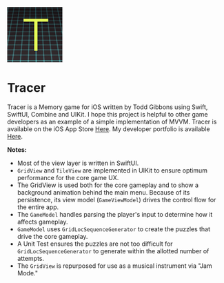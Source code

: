 <!--<img src="https://github.com/ToddGFP/Tracer/blob/main/icon.png" width=150 alt="App Icon">-->
<img src="https://github.com/ToddGFP/Tracer/blob/main/Tracer/Assets.xcassets/AppIcon.appiconset/icon-1024.png" width=128 alt="App Icon">

# Tracer

Tracer is a Memory game for iOS written by Todd Gibbons using Swift, SwiftUI, Combine and UIKit.  I hope this project is helpful to other game developers as an example of a simple implementation of MVVM.  Tracer is available on the iOS App Store <a href="https://apps.apple.com/us/app/tracer-a-memory-game/id6477837958">Here</a>.  My developer portfolio is available <a href="https://toddgibbons.com">Here</a>.

**Notes:**

- Most of the view layer is written in SwiftUI.
- `GridView` and `TileView` are implemented in UIKit to ensure optimum performance for the core game UX.
- The GridView is used both for the core gameplay and to show a background animation behind the main menu. Because of its persistence, its view model (`GameViewModel`) drives the control flow for the entire app.
- The `GameModel` handles parsing the player's input to determine how it affects gameplay.
- `GameModel` uses `GridLocSequenceGenerator` to create the puzzles that drive the core gameplay. 
- A Unit Test ensures the puzzles are not too difficult for `GridLocSequenceGenerator` to generate within the allotted number of attempts.
- The `GridView` is repurposed for use as a musical instrument via "Jam Mode."

